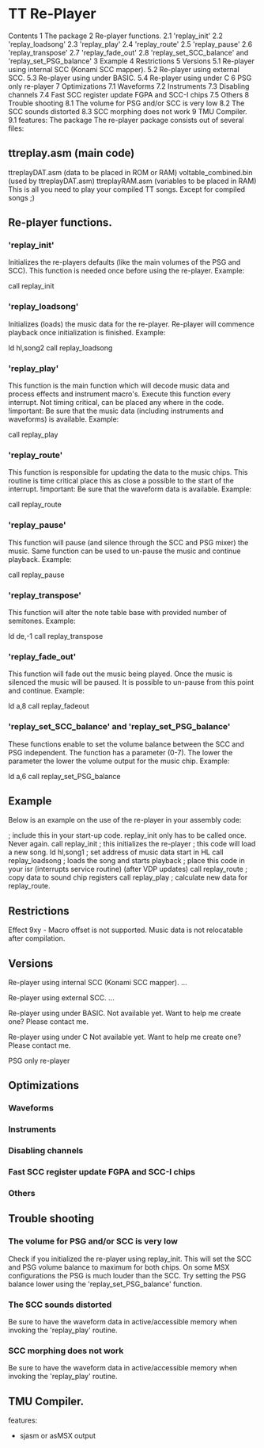 # TT Re-Player

Contents
1 The package
2 Re-player functions.
2.1 'replay_init'
2.2 'replay_loadsong'
2.3 'replay_play'
2.4 'replay_route'
2.5 'replay_pause'
2.6 'replay_transpose'
2.7 'replay_fade_out'
2.8 'replay_set_SCC_balance' and 'replay_set_PSG_balance'
3 Example
4 Restrictions
5 Versions
5.1 Re-player using internal SCC (Konami SCC mapper).
5.2 Re-player using external SCC.
5.3 Re-player using under BASIC.
5.4 Re-player using under C
6 PSG only re-player
7 Optimizations
7.1 Waveforms
7.2 Instruments
7.3 Disabling channels
7.4 Fast SCC register update FGPA and SCC-I chips
7.5 Others
8 Trouble shooting
8.1 The volume for PSG and/or SCC is very low
8.2 The SCC sounds distorted
8.3 SCC morphing does not work
9 TMU Compiler.
9.1 features:
The package
The re-player package consists out of several files:

## ttreplay.asm (main code)
ttreplayDAT.asm (data to be placed in ROM or RAM)
voltable_combined.bin (used by ttreplayDAT.asm)
ttreplayRAM.asm (variables to be placed in RAM)
This is all you need to play your compiled TT songs. Except for compiled songs ;)

## Re-player functions.
### 'replay_init'
Initializes the re-players defaults (like the main volumes of the PSG and SCC). This function is needed once before using the re-player. Example:

call replay_init
### 'replay_loadsong'
Initializes (loads) the music data for the re-player. Re-player will commence playback once initialization is finished. Example:

ld   hl,song2
call replay_loadsong
### 'replay_play'
This function is the main function which will decode music data and process effects and instrument macro's. Execute this function every interrupt. Not timing critical, can be placed any where in the code. !important: Be sure that the music data (including instruments and waveforms) is available. Example:

call replay_play
### 'replay_route'
This function is responsible for updating the data to the music chips. This routine is time critical place this as close a possible to the start of the interrupt. !important: Be sure that the waveform data is available. Example:

call replay_route
### 'replay_pause'
This function will pause (and silence through the SCC and PSG mixer) the music. Same function can be used to un-pause the music and continue playback. Example:

call replay_pause
### 'replay_transpose'
This function will alter the note table base with provided number of semitones. Example:

ld   de,-1
call replay_transpose
### 'replay_fade_out'
This function will fade out the music being played. Once the music is silenced the music will be paused. It is possible to un-pause from this point and continue. Example:

ld   a,8
call replay_fadeout
### 'replay_set_SCC_balance' and 'replay_set_PSG_balance'
These functions enable to set the volume balance between the SCC and PSG independent. The function has a parameter (0-7). The lower the parameter the lower the volume output for the music chip. Example:

ld   a,6
call replay_set_PSG_balance

## Example
Below is an example on the use of the re-player in your assembly code:

; include this in your start-up code. replay_init only has to be called once. Never again.
call replay_init             ; this initializes the re-player
; this code will load a new song.
ld   hl,song1                ; set address of music data start in HL
call replay_loadsong         ; loads the song and starts playback
; place this code in your isr (interrupts service routine) (after VDP updates)
call replay_route            ; copy data to sound chip registers
call replay_play             ; calculate new data for replay_route.
## Restrictions
Effect 9xy - Macro offset is not supported.
Music data is not relocatable after compilation.

## Versions
Re-player using internal SCC (Konami SCC mapper).
...

Re-player using external SCC.
...

Re-player using under BASIC.
Not available yet. Want to help me create one? Please contact me.



Re-player using under C
Not available yet. Want to help me create one? Please contact me.

PSG only re-player
## Optimizations
### Waveforms
### Instruments
### Disabling channels
### Fast SCC register update FGPA and SCC-I chips
### Others
## Trouble shooting
### The volume for PSG and/or SCC is very low
Check if you initialized the re-player using replay_init. This will set the SCC and PSG volume balance to maximum for both chips. On some MSX configurations the PSG is much louder than the SCC. Try setting the PSG balance lower using the 'replay_set_PSG_balance' function.

### The SCC sounds distorted
Be sure to have the waveform data in active/accessible memory when invoking the 'replay_play' routine.

### SCC morphing does not work
Be sure to have the waveform data in active/accessible memory when invoking the 'replay_play' routine.

## TMU Compiler.
features:
- sjasm or asMSX output
